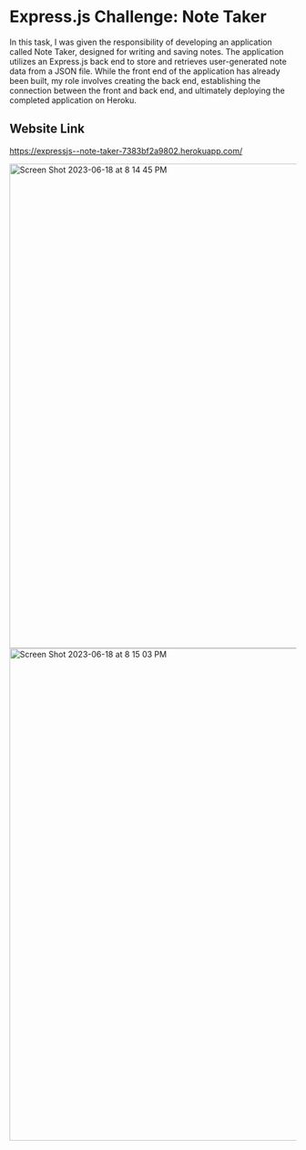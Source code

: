 # Express.js Challenge: Note Taker

In this task, I was given the responsibility of developing an application called Note Taker, designed for writing and saving notes. The application utilizes an Express.js back end to store and retrieves user-generated note data from a JSON file. While the front end of the application has already been built, my role involves creating the back end, establishing the connection between the front and back end, and ultimately deploying the completed application on Heroku.


## Website Link
https://expressjs--note-taker-7383bf2a9802.herokuapp.com/


<img width="850" alt="Screen Shot 2023-06-18 at 8 14 45 PM" src="https://github.com/Tehila03/Note-Taker/assets/125328462/0cc9f601-5464-4728-80a6-9d17c56c9b62">

<img width="864" alt="Screen Shot 2023-06-18 at 8 15 03 PM" src="https://github.com/Tehila03/Note-Taker/assets/125328462/fa259b4f-4b18-4965-b832-c9de0733b3fe">

